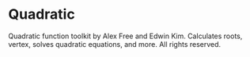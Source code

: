 # Quadratic
 Quadratic function toolkit by Alex Free and Edwin Kim. Calculates roots, vertex, solves quadratic equations, and more.
 All rights reserved.

